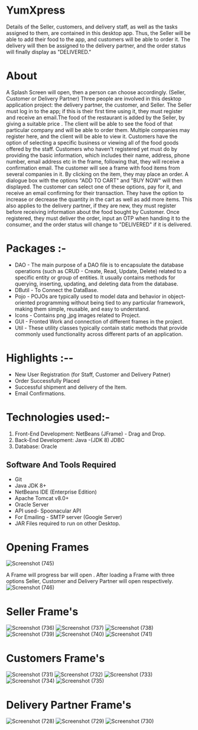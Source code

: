 # YumXpress
Details of the Seller, customers, and delivery staff, as well as the tasks assigned to them, are contained in this desktop app. Thus, the Seller will be able to add their food to the app, and customers will be able to order it. The delivery will then be assigned to the delivery partner, and the order status will finally display as "DELIVERED."

# About
A Splash Screen will open, then a person can choose accordingly. (Seller, Customer or Delivery Partner)
Three people are involved in this desktop application project: the delivery partner, the customer, and Seller.
The Seller  must log in to the app; if this is their first time using it, they must register and receive an email.The food of the restaurant is added by the Seller, by giving a suitable price . The client will be able to see the food of that particular company and will be able to order them. Multiple companies may register here, and the client will be able to view it. Customers have the option of selecting a specific business or viewing all of the food goods offered by the staff.
Customers who haven't registered yet must do by providing the  basic information, which includes their name, address, phone number, email address etc in the frame, following that, they will receive a confirmation email.
The customer will see a frame with food items from several companies in it. By clicking on the item, they may place an order. A dialogue box with the options "ADD TO CART" and "BUY NOW" will then displayed. The customer can select one of these options, pay for it, and receive an email confirming for their transaction. They have the option to increase or decrease the quantity in the cart as well as add more items.
This also applies to the delivery partner, if they are new, they must register before receiving information about the food bought by Customer. Once registered, they must deliver the order, input an OTP when handing it to the consumer, and the order status will change to "DELIVERED" if it is delivered.

# Packages :-
 * DAO - The main purpose of a DAO file is to encapsulate the database operations (such as CRUD - Create, Read, Update, Delete) related to a specific entity or group of entities. It usually contains methods for querying, inserting, updating, and deleting data from the database.
* DButil - To Connect the DataBase.
* Pojo -  POJOs are typically used to model data and behavior in object-oriented programming without being tied to any particular framework, making them simple, reusable, and easy to understand.
* Icons - Contains png ,jpg images related to Project.
* GUI - Fronted Work and connection of different frames in the project.
* Util -  These utility classes typically contain static methods that provide commonly used functionality across different parts of an application.

# Highlights :--
* New User Registration (for Staff, Customer and Delivery Patner)
* Order Successfully Placed
* Successful shipment and delivery of the Item.
* Email Confirmations.

# Technologies used:-
1. Front-End Development:
NetBeans (JFrame) - Drag and Drop.
2. Back-End Development:
Java -(JDK 8)
JDBC
3. Database:
Oracle

 ## Software And Tools Required 
* Git
* Java JDK 8+
* NetBeans IDE (Enterprise Edition)
* Apache Tomcat v8.0+ 
* Oracle Server
* API used- Spoonacular API
* For Emailing - SMTP server (Google Server)
* JAR Files required to run on other Desktop.


# Opening Frames
![Screenshot (745)](https://github.com/sshivangi882/YumXpress/assets/122531720/4e890e39-ccfc-46fa-84c7-bc385da664d4)

A Frame will progress bar will open . After loading a Frame with three options Seller, Customer and Delivery Partner will open respectively.
![Screenshot (746)](https://github.com/sshivangi882/YumXpress/assets/122531720/ec29a711-292b-48f5-b893-4af138f7d5a2)

# Seller Frame's
![Screenshot (736)](https://github.com/sshivangi882/YumXpress/assets/122531720/64231682-eac3-4e4a-8449-c3dc8eb0b1f9)
![Screenshot (737)](https://github.com/sshivangi882/YumXpress/assets/122531720/ac48e827-a780-4bf4-b2a4-3264fc03961d)
![Screenshot (738)](https://github.com/sshivangi882/YumXpress/assets/122531720/58e89913-d376-4b20-b0ec-eb4ca5c56b6f)
![Screenshot (739)](https://github.com/sshivangi882/YumXpress/assets/122531720/ff52c469-59f1-4b69-b269-20a51f24067a)
![Screenshot (740)](https://github.com/sshivangi882/YumXpress/assets/122531720/0ef0057b-feb1-4330-96b6-17660be0a0b4)
![Screenshot (741)](https://github.com/sshivangi882/YumXpress/assets/122531720/d4e1568a-d6d8-425f-aa3a-5071cf1e5cbf)


# Customers Frame's
![Screenshot (731)](https://github.com/sshivangi882/YumXpress/assets/122531720/8f05d16a-5e09-4cc5-a031-1a9d416946b1)
![Screenshot (732)](https://github.com/sshivangi882/YumXpress/assets/122531720/a18d6818-34c1-4973-8085-604fd29ebdcb)
![Screenshot (733)](https://github.com/sshivangi882/YumXpress/assets/122531720/f9b1a832-a205-4ca3-971f-28b39d5ee251)
![Screenshot (734)](https://github.com/sshivangi882/YumXpress/assets/122531720/64aae4b7-f04e-495d-9e20-6c843beb13eb)
![Screenshot (735)](https://github.com/sshivangi882/YumXpress/assets/122531720/f2fafc41-ec3e-4102-a9bb-0645dcee457c)

# Delivery Partner Frame's
![Screenshot (728)](https://github.com/sshivangi882/YumXpress/assets/122531720/5ecfb7f5-5a54-4234-8488-dd0747ccdd34)
![Screenshot (729)](https://github.com/sshivangi882/YumXpress/assets/122531720/c21ef93b-6ad6-4b39-94a4-75bacb76ca1b)
![Screenshot (730)](https://github.com/sshivangi882/YumXpress/assets/122531720/f0ba0bf3-09a3-492f-9329-904e23602baf)



  

